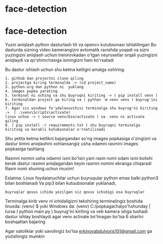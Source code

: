 # face-detection
# face-detection
Yuzni aniqlash python dasturlash tili va opencv kutubxonasi ishlatilingan
Bu dasturda sizning video kamerangizni avtomatik ravishda yoqadi va sizni yuzingizni aniqlash uchun trenirovkadan o'tgan neyrosetlar orqali yuzingizni aniqlaydi va qo'shimchasiga ismingizni ham ko'rsatadi 

Bu dastur ishlash uchun shu ketma ketligni amalga oshiring:

    1. github dan projectni clone qiling 
    2. projectga kiring terminalda -> (cd project_name)
    3. python.org dan python ni  yuklang
    4. images popka yarating 
    5. terminal ni oching va shu buyruqni kiriting -> ( pip install venv ) 
    6. terminaldan project ga kiring va ( python -m venv venv ) buyrug'ini kiriting
    7. Agar siz windows fo'ydalanuvchisi terminalga shu buyrug'ni kiriting ->  ( .\venv\Scripts\activate) 
    linux uchun -> ( source venv/bin/activate ) va  venv ni activate qiling 
    8. ( pip install -r requirements.txt ) shu buyruqni terminalga kiriting va kerakli kutubxonalar o'rnatilinadi
    
Shu yetita ketma ketlikni bajargandan so'ng images popkasiga o'zingizni va dastur kimni aniqlashini xohlansangiz usha odamni rasmini images popkasiga tashlang 

Rasmni nomini usha odamni ismi bo'lsin yani rasm nomi odam ismi bolishi kerak dastur rasmni aniqlagandan keyin rasmni nomini ekranga chiqaradi 
Rasm nomi shuning uchun muxim!

Eslatma:
    Linux foydalanuchilar uchun buyruqular python emas balki python3 bilan boshlanadi 
    Va pip3 bilan kutuubxonalar yuklanadi,
    
    buyruqlar qovus ichida yozilgan siz qovus ichidigi esa buyruqlar 
    
Terminalga kirib venv ni ichidaligizni tekshiring terminalingiz boshida linuxda:  (venv) $ yoki  Windows da: (venv) C:/popkagacha\yo'l\shunday | tursa 
( python main.py ) buyrug'ini kiriting va veb kamera ishga tushadi dastur ishlay boshlaydi  agar venv activate bo'lmagan bo'lsa 6 shartni boshqattan bajaring

Agar xatoliklar yoki savolingiz bo'lsa erkinovabdulvoris101@gmail.com ga yozishingiz mumkin


    
    
